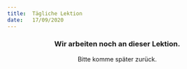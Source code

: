 ```yaml
---
title:  Tägliche Lektion
date:   17/09/2020
---
```


### <center>Wir arbeiten noch an dieser Lektion.</center>
<center>Bitte komme später zurück.</center>